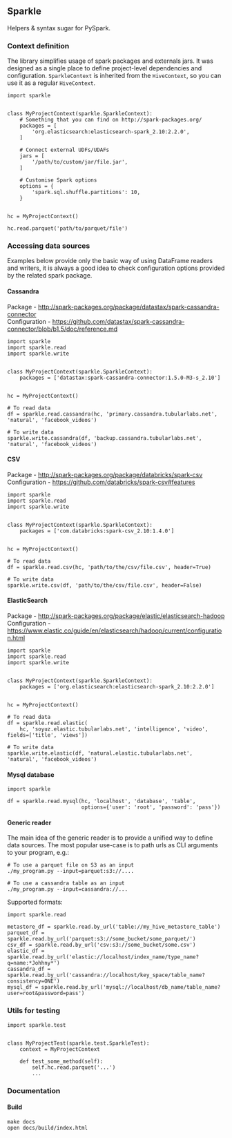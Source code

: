 ## Sparkle

Helpers & syntax sugar for PySpark.


### Context definition

The library simplifies usage of spark packages and externals jars.
It was designed as a single place to define project-level dependencies and configuration.
`SparkleContext` is inherited from the `HiveContext`, so you can use it as a regular `HiveContext`.

```
import sparkle


class MyProjectContext(sparkle.SparkleContext):
    # Something that you can find on http://spark-packages.org/
    packages = [
        'org.elasticsearch:elasticsearch-spark_2.10:2.2.0',
    ]
    
    # Connect external UDFs/UDAFs 
    jars = [
        '/path/to/custom/jar/file.jar',
    ]
    
    # Customise Spark options
    options = {
        'spark.sql.shuffle.partitions': 10,
    }
    

hc = MyProjectContext()

hc.read.parquet('path/to/parquet/file')
```

### Accessing data sources

Examples below provide only the basic way of using DataFrame readers and writers,
it is always a good idea to check configuration options provided by the related spark package.

#### Cassandra

Package - http://spark-packages.org/package/datastax/spark-cassandra-connector  
Configuration - https://github.com/datastax/spark-cassandra-connector/blob/b1.5/doc/reference.md  
```
import sparkle
import sparkle.read
import sparkle.write


class MyProjectContext(sparkle.SparkleContext):
    packages = ['datastax:spark-cassandra-connector:1.5.0-M3-s_2.10']
    

hc = MyProjectContext()

# To read data
df = sparkle.read.cassandra(hc, 'primary.cassandra.tubularlabs.net', 'natural', 'facebook_videos')

# To write data
sparkle.write.cassandra(df, 'backup.cassandra.tubularlabs.net', 'natural', 'facebook_videos')
```

#### CSV

Package - http://spark-packages.org/package/databricks/spark-csv  
Configuration - https://github.com/databricks/spark-csv#features  
```
import sparkle
import sparkle.read
import sparkle.write


class MyProjectContext(sparkle.SparkleContext):
    packages = ['com.databricks:spark-csv_2.10:1.4.0']


hc = MyProjectContext()

# To read data
df = sparkle.read.csv(hc, 'path/to/the/csv/file.csv', header=True)

# To write data
sparkle.write.csv(df, 'path/to/the/csv/file.csv', header=False)

```

#### ElasticSearch

Package - http://spark-packages.org/package/elastic/elasticsearch-hadoop  
Configuration - https://www.elastic.co/guide/en/elasticsearch/hadoop/current/configuration.html  

```
import sparkle
import sparkle.read
import sparkle.write


class MyProjectContext(sparkle.SparkleContext):
    packages = ['org.elasticsearch:elasticsearch-spark_2.10:2.2.0']


hc = MyProjectContext()

# To read data
df = sparkle.read.elastic(
    hc, 'soyuz.elastic.tubularlabs.net', 'intelligence', 'video', fields=['title', 'views'])
    
# To write data
sparkle.write.elastic(df, 'natural.elastic.tubularlabs.net', 'natural', 'facebook_videos')
```

#### Mysql database

```
import sparkle

df = sparkle.read.mysql(hc, 'localhost', 'database', 'table',
                        options={'user': 'root', 'password': 'pass'})
```


#### Generic reader

The main idea of the generic reader is to provide a unified way to define data sources.
The most popular use-case is to path urls as CLI arguments to your program, e.g.:
```
# To use a parquet file on S3 as an input
./my_program.py --input=parquet:s3://....

# To use a cassandra table as an input
./my_program.py --input=cassandra://...
```

Supported formats: 
```
import sparkle.read

metastore_df = sparkle.read.by_url('table://my_hive_metastore_table')
parquet_df = sparkle.read.by_url('parquet:s3://some_bucket/some_parquet/')
csv_df = sparkle.read.by_url('csv:s3://some_bucket/some.csv')
elastic_df = sparkle.read.by_url('elastic://localhost/index_name/type_name?q=name:*Johhny*')
cassandra_df = sparkle.read.by_url('cassandra://localhost/key_space/table_name?consistency=ONE')
mysql_df = sparkle.read.by_url('mysql://localhost/db_name/table_name?user=root&password=pass')
```

### Utils for testing

```
import sparkle.test


class MyProjectTest(sparkle.test.SparkleTest):
    context = MyProjectContext
    
    def test_some_method(self):
        self.hc.read.parquet('...')
        ...
```


### Documentation

#### Build
```
make docs
open docs/build/index.html
```

